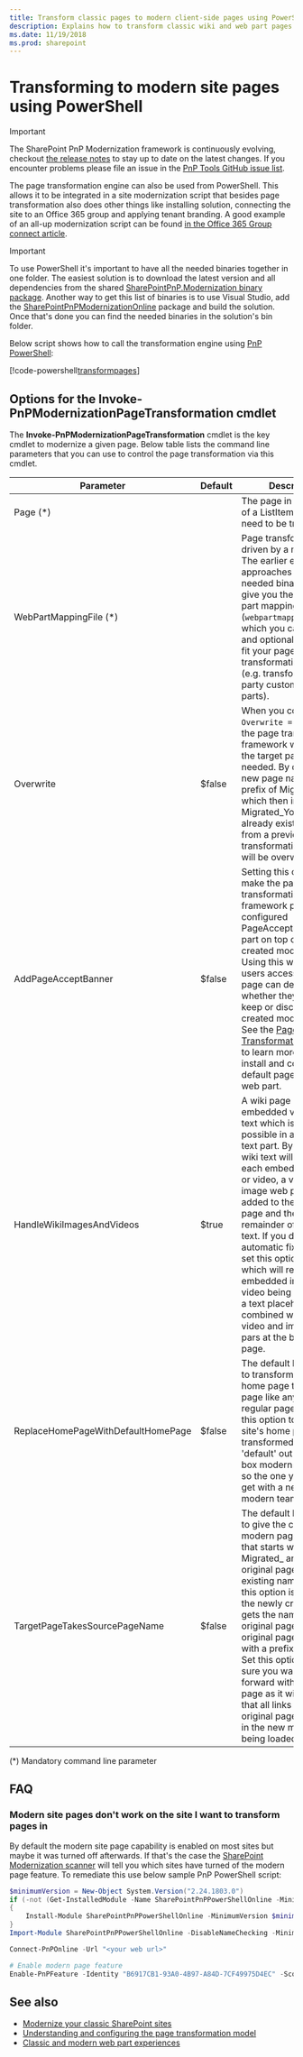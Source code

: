 ```yaml
---
title: Transform classic pages to modern client-side pages using PowerShell
description: Explains how to transform classic wiki and web part pages into modern client side pages using the SharePoint PowerShell
ms.date: 11/19/2018
ms.prod: sharepoint
---
```


# Transforming to modern site pages using PowerShell

> [!IMPORTANT]
> The SharePoint PnP Modernization framework is continuously evolving, checkout [the release notes](https://github.com/SharePoint/PnP-Tools/blob/master/Solutions/SharePoint.Modernization/Modernization%20Framework%20release%20notes.md) to stay up to date on the latest changes. If you encounter problems please file an issue in the [PnP Tools GitHub issue list](https://github.com/SharePoint/PnP-Tools/issues).

The page transformation engine can also be used from PowerShell. This allows it to be integrated in a site modernization script that besides page transformation also does other things like installing solution, connecting the site to an Office 365 group and applying tenant branding. A good example of an all-up modernization script can be found [in the Office 365 Group connect article](modernize-connect-to-office365-group.md).

> [!IMPORTANT]
> To use PowerShell it's important to have all the needed binaries together in one folder. The easiest solution is to download the latest version and all dependencies from the shared [SharePointPnP.Modernization binary package](https://github.com/SharePoint/PnP-Tools/blob/master/Solutions/SharePoint.Modernization/Scripts/PageTransformation/SharePointPnP.Modernization.v1.0.1811.2%20binaries.zip?raw=true). Another way to get this list of binaries is to use Visual Studio, add the [SharePointPnPModernizationOnline](https://www.nuget.org/packages/SharePointPnPModernizationOnline) package and build the solution. Once that's done you can find the needed binaries in the solution's bin folder.

Below script shows how to call the transformation engine using [PnP PowerShell](http://aka.ms/sppnp-powershell):

[!code-powershell[transformpages](../../PnP-Tools/Solutions/SharePoint.Modernization/Scripts/PageTransformation/TransformPageSample.ps1 "Transform pages to modern pages using PowerShell")]

## Options for the Invoke-PnPModernizationPageTransformation cmdlet

The **Invoke-PnPModernizationPageTransformation** cmdlet is the key cmdlet to modernize a given page. Below table lists the command line parameters that you can use to control the page transformation via this cmdlet.

Parameter | Default | Description
----------|---------|------------
Page (*) | | The page in the format of a ListItem that will need to be transformed
WebPartMappingFile (*) | |  Page transformation is driven by a mapping file. The earlier explained approaches to get the needed binaries will also give you the default web part mapping file (`webpartmapping.xml`) which you can reference and optionally tweak. to fit your page transformation needs (e.g. transforming to 3rd party custom web parts).
Overwrite | $false | When you configure `Overwrite = $true` then the page transformation framework will overwrite the target page if needed. By default the new page name has a prefix of Migrated_, which then implies that if Migrated_YourPage.aspx already exists (typically from a previous page transformation effort) it will be overwritten.
AddPageAcceptBanner | $false | Setting this option will make the page transformation framework put the configured PageAcceptBanner web part on top of the created modern page. Using this web part the users accessing the page can decide whether they want to keep or discard the created modern page. See the [Page Transformation UI](modernize-userinterface-site-pages-ui.md) article to learn more on how to install and configure the default page banner web part.
HandleWikiImagesAndVideos | $true | A wiki page can contain embedded video and text which is not possible in a modern text part. By default the wiki text will be split at each embedded image or video, a video or image web part will be added to the modern page and then the remainder of the original text. If you don't like this automatic fixing you can set this option to false which will result in each embedded image and video being replaced by a text placeholder combined with individual video and image web pars at the bottom of the page.
ReplaceHomePageWithDefaultHomePage | $false | The default behavior is to transform your site's home page to a modern page like any other regular page. If you set this option to true then a site's home page will be transformed to a 'default' out-of-the-box modern home page, so the one you would get with a newly created modern team site.
TargetPageTakesSourcePageName | $false | The default behavior is to give the created modern page a name that starts with the prefix Migrated_ and let the original page keep it's existing name. When this option is specified the newly created page gets the name of the original page and the original page is renamed with a prefix Previous_. Set this option if you're sure you want to move forward with the modern page as it will ensure that all links pointing the original page now result in the new modern page being loaded.

(*) Mandatory command line parameter

## FAQ

### Modern site pages don't work on the site I want to transform pages in

By default the modern site page capability is enabled on most sites but maybe it was turned off afterwards. If that's the case the [SharePoint Modernization scanner](https://aka.ms/sppnp-modernizationscanner) will tell you which sites have turned of the modern page feature. To remediate this use below sample PnP PowerShell script:

```PowerShell
$minimumVersion = New-Object System.Version("2.24.1803.0")
if (-not (Get-InstalledModule -Name SharePointPnPPowerShellOnline -MinimumVersion $minimumVersion -ErrorAction Ignore))
{
    Install-Module SharePointPnPPowerShellOnline -MinimumVersion $minimumVersion -Scope CurrentUser
}
Import-Module SharePointPnPPowerShellOnline -DisableNameChecking -MinimumVersion $minimumVersion

Connect-PnPOnline -Url "<your web url>"

# Enable modern page feature
Enable-PnPFeature -Identity "B6917CB1-93A0-4B97-A84D-7CF49975D4EC" -Scope Web -Force
```

## See also

- [Modernize your classic SharePoint sites](modernize-classic-sites.md)
- [Understanding and configuring the page transformation model](modernize-userinterface-site-pages-model.md)
- [Classic and modern web part experiences](https://support.office.com/en-us/article/classic-and-modern-web-part-experiences-3fdae6c3-8fc1-49ab-8708-8c104b882e64)
